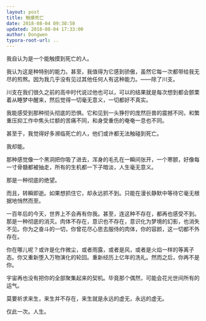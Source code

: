 ```yaml
---
layout: post
title: 触摸死亡
date: 2018-08-04 09:38:50
updated: 2018-08-04 17:33:00
author: Dongwen
typora-root-url: ..
---
```




我自认为是一个能触摸到死亡的人。

我认为这是种特别的能力。甚至，我值得为它感到骄傲，虽然它每一次都带给我无尽的煎熬。因为我几乎没有见过其他任何人有这种能力。——除了川支。

川支在我们很久之前的高中时代说过他也可以，可以的结果就是每次想到都会颤栗着从睡梦中醒来，然后觉得一切毫无意义，一切都好不真实。

我能感受到那种彻头彻底的恐惧。它和见到一头狰狞的庞然巨兽的震撼不同，和繁重压抑工作中焦头烂额的苦痛不同，和身受重伤的奄奄一息也不同。

甚至于，我觉得好多濒临死亡的人，他们或许都无法触碰到死亡。

我却能。

那种感觉像一个黑洞把你吸了进去，浑身的毛孔在一瞬间张开，一个寒颤，好像每一寸骨髓都被抽走，所有的生机都一下子暗淡，人生毫无意义。

那是一种彻底的绝望。

而且，转瞬即逝。如果想抓住它，却永远抓不到。只能在漫长静默中等待它毫无根据地悄然而至。

一百年后的今天，世界上不会再有你我。甚至，连这种不存在，都再也感受不到。那是一种彻底的消灭。肉体不存在，意识也不存在，意识化为梦境的幻影，也消失不见。你为之奋斗的一切，你曾花尽心思去服侍的肉体，你的容颜，这一切都不外存在。

你在哪儿呢？或许是化作微尘，或者雨露，或者是风，或者是火焰一样的等离子态。你又重新堕入万物演化的轮回。重新经历上亿年的洗礼。然而之后，你再不是你。

宇宙再也没有把你的全部聚集起来的契机。毕竟那个偶然，可能会花光世间所有的运气。

莫要祈求来生，来生并不存在，来生就是永远的虚无，永远的虚无。

仅此一次。人生。